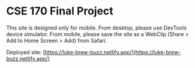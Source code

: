 # CSE 170 Final Project

This site is designed only for mobile. From desktop, please use DevTools device simulator. From mobile, please save the site as a WebClip (Share > Add to Home Screen > Add) from Safari.

Deployed site: [https://luke-brew-buzz.netlify.app/](https://luke-brew-buzz.netlify.app/)
